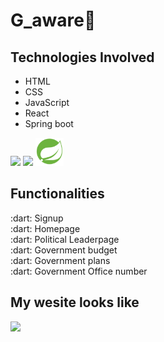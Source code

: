 # G_aware🥰

<h2>Technologies Involved</h2>
<ul>
  <li>HTML</li>
  <li>CSS</li>
  <li>JavaScript</li>
  <li>React</li>
  <li>Spring boot</li>
  </ul>
  <div>
     <img height="50" src="https://clipart.info/images/ccovers/1499794874html5-js-css3-logo-png.png">
     <img height="40" src="https://upload.wikimedia.org/wikipedia/commons/thumb/a/a7/React-icon.svg/1200px-React-icon.svg.png">
     <img height="45" src="https://raw.githubusercontent.com/github/explore/80688e429a7d4ef2fca1e82350fe8e3517d3494d/topics/spring-boot/spring-boot.png">
  </div>
  <h2>Functionalities</h2>
 :dart: Signup <br>
 :dart: Homepage <br> 
 :dart: Political Leaderpage<br>
 :dart: Government budget <br>
 :dart: Government plans <br>
 :dart: Government Office number <br>


 <h2>My wesite looks like</h2>

 <img src="https://github.com/smuneera253/G_aware/blob/feat/GA-24-staticpages/Screenshot%20from%202023-10-18%2000-11-03.png"/>
 

